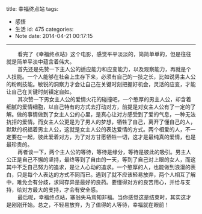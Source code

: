 title: 幸福终点站
tags:
  - 感悟
  - 生活
id: 475
categories:
  - Note
date: 2014-04-21 00:17:15
---

<div style="font-size: 14px;"><span style="padding-left: 30px;">看完了《幸福终点站》这个电影，感觉平平淡淡的，简简单单的，但是往往就是简单平淡中蕴含着伟大。</span></div>
<div style="font-size: 14px;"><span style="padding-left: 30px;">首先还是先赞一下主人公的适应能力和应变能力，以及观察能力，再就是个人技能。一个人能够在社会上生存下来，必须有自己的一技之长，比如说男主人公的粉刷技能。敏锐的洞察力才会让自己在关键时刻把握好机会，灵活的应变，才能让自己在关键时刻镇定自如。</span></div>
<div style="font-size: 14px;"><span style="padding-left: 30px;">其次赞一下男女主人公的爱情火花的碰撞吧，一个憨厚的男主人公，却含着细腻的爱情细胞，以自己特有的方式去打动对方，前提是对女主人公有了一定的了解。做的事情做到了女主人公的心里，是真心让对方感受到了爱的气息，一种无法抗拒的爱情。而女主人公更是为了男人的梦想，牺牲了自己，离开了懂自己的人，默默的祝福着男主人公，这就是女主人公的表达爱情的方式。两个相爱的人，不一定要在一起，彼此爱着对方，为了对方甘愿牺牲一切，这才是最纯真的爱情，也是最珍贵的。</span></div>
<div style="font-size: 14px;"><span style="padding-left: 30px;">再者谈一下，两个主人公的等待，等待是缘分，等待是彼此的吸引。男主人公正是自己不懈的坚持，最终等到了自由的一天，等到了自己对上眼的女人，而这其中不乏自己努力的追求，是让人心动的追求。一个憨厚的人，也能做到浪漫的表白，只是每个人表达的方式不同而已。遇到了就不应该轻易放弃，两个人相互了解中，难免会有分歧，求同存异是最好的良药。要懂得对方的良苦用心，并给与支持，给对方最大的支持，才会有安全感。</span></div>
<div style="font-size: 14px;"><span style="padding-left: 30px;">最后呢，幸福终点站，塞翁失马焉知非福。当你感觉这是结束时，其实这才是刚刚开始。总之，不轻易放弃，为了值得的人等待，幸福就在眼前！</span></div>